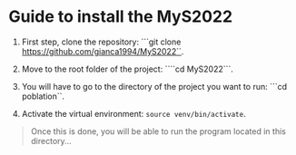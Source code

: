 # Guide to install the MyS2022

1. First step, clone the repository: ```git clone https://github.com/gianca1994/MyS2022``.

2. Move to the root folder of the project: ````cd MyS2022```.

3. You will have to go to the directory of the project you want to run: ```cd poblation``.

4. Activate the virtual environment: ``source venv/bin/activate``.


> Once this is done, you will be able to run the program located in this directory...

